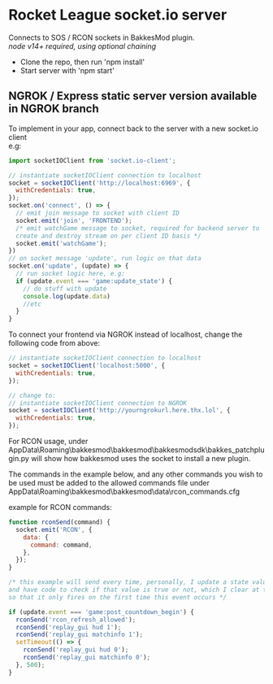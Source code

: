 # Rocket League socket.io server

Connects to SOS / RCON sockets in BakkesMod plugin.  
_node v14+ required, using optional chaining_

- Clone the repo, then run 'npm install'
- Start server with 'npm start'

## NGROK / Express static server version available in NGROK branch

To implement in your app, connect back to the server with a new socket.io client  
e.g:

```js
import socketIOClient from 'socket.io-client';

// instantiate socketIOClient connection to localhost
socket = socketIOClient('http://localhost:6969', {
  withCredentials: true,
});
socket.on('connect', () => {
  // emit join message to socket with client ID
  socket.emit('join', 'FRONTEND');
  /* emit watchGame message to socket, required for backend server to
  create and destroy stream on per client ID basis */
  socket.emit('watchGame');
})
// on socket message 'update', run logic on that data
socket.on('update', (update) => {
  // run socket logic here, e.g:
  if (update.event === 'game:update_state') {
    // do stuff with update
    console.log(update.data)
    //etc
  }
}
```

To connect your frontend via NGROK instead of localhost, change the following code from above:

```js
// instantiate socketIOClient connection to localhost
socket = socketIOClient('localhost:5000', {
  withCredentials: true,
});

// change to:
// instantiate socketIOClient connection to NGROK
socket = socketIOClient('http://yourngrokurl.here.thx.lol', {
  withCredentials: true,
});
```

For RCON usage, under AppData\Roaming\bakkesmod\bakkesmod\bakkesmodsdk\bakkes_patchplugin.py
will show how bakkesmod uses the socket to install a new plugin.

The commands in the example below, and any other commands you wish to be used must be added to the allowed commands file under AppData\Roaming\bakkesmod\bakkesmod\data\rcon_commands.cfg

example for RCON commands:

```js
function rconSend(command) {
  socket.emit('RCON', {
    data: {
      command: command,
    },
  });
}

/* this example will send every time, personally, I update a state value on first fire
and have code to check if that value is true or not, which I clear at the end of the match
so that it only fires on the first time this event occurs */

if (update.event === 'game:post_countdown_begin') {
  rconSend('rcon_refresh_allowed');
  rconSend('replay_gui hud 1');
  rconSend('replay_gui matchinfo 1');
  setTimeout(() => {
    rconSend('replay_gui hud 0');
    rconSend('replay_gui matchinfo 0');
  }, 500);
}
```
